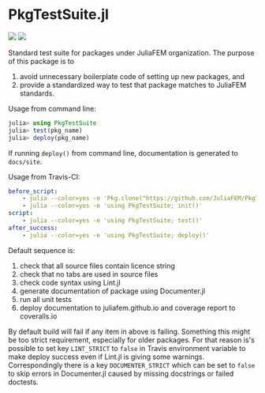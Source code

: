 # PkgTestSuite.jl

[![][travis-img]][travis-url]
[![][coveralls-img]][coveralls-url]

Standard test suite for packages under JuliaFEM organization. The purpose of
this package is to
1. avoid unnecessary boilerplate code of setting up new packages, and
2. provide a standardized way to test that package matches to JuliaFEM standards.

Usage from command line:

```julia
julia> using PkgTestSuite
julia> test(pkg_name)
julia> deploy(pkg_name)
```

If running `deploy()` from command line, documentation is generated to `docs/site`.

Usage from Travis-CI:

```yaml
before_script:
    - julia --color=yes -e 'Pkg.clone("https://github.com/JuliaFEM/PkgTestSuite.jl.git")'
    - julia --color=yes -e 'using PkgTestSuite; init()'
script:
    - julia --color=yes -e 'using PkgTestSuite; test()'
after_success:
    - julia --color=yes -e 'using PkgTestSuite; deploy()'
```

Default sequence is:
1. check that all source files contain licence string
2. check that no tabs are used in source files
3. check code syntax using Lint.jl
4. generate documentation of package using Documenter.jl
5. run all unit tests
6. deploy documentation to juliafem.github.io and coverage report to coveralls.io

By default build will fail if any item in above is failing. Something this
might be too strict requirement, especially for older packages. For that
reason is's possible to set key `LINT_STRICT` to `false` in Travis environment
variable to make deploy success even if Lint.jl is giving some warnings.
Correspondingly there is a key `DOCUMENTER_STRICT` which can be set to `false`
to skip errors in Documenter.jl caused by missing docstrings or failed doctests.

[travis-img]: https://travis-ci.org/JuliaFEM/PkgTestSuite.jl.svg?branch=master
[travis-url]: https://travis-ci.org/JuliaFEM/PkgTestSuite.jl
[coveralls-img]: https://coveralls.io/repos/github/JuliaFEM/PkgTestSuite.jl/badge.svg?branch=master
[coveralls-url]: https://coveralls.io/github/JuliaFEM/PkgTestSuite.jl?branch=master
